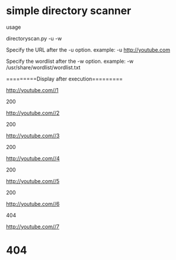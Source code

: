 # simple directory scanner

usage

directoryscan.py -u <URL> -w <wordlist>

Specify the URL after the -u option.
example:
-u http://youtube.com

Specify the wordlist after the -w option.
example:
-w /usr/share/wordlist/wordlist.txt

=========Display after execution=========

http://youtube.com//1

200


http://youtube.com//2

200


http://youtube.com//3

200


http://youtube.com//4

200


http://youtube.com//5

200


http://youtube.com//6

404


http://youtube.com//7

404
=========================================
